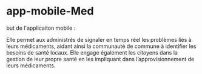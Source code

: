 # app-mobile-Med
but de l'applicaiton mobile : 

Elle permet aux administrés de signaler en temps réel les problèmes liés à leurs médicaments, aidant ainsi la communauté de commune à identifier les besoins de santé locaux. Elle engage également les citoyens dans la gestion de leur propre santé en les impliquant dans l’approvisionnement de leurs médicaments.
